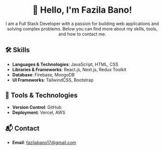 
  <h1 align="center"> 👋 Hello, I'm Fazila Bano!</h1>

<p align="center">
  I am a Full Stack Developer with a passion for building web applications and solving complex problems. Below you can find more about my skills, tools, and how to contact me.
</p>

## 🛠 Skills

- **Languages & Technologies**: JavaScript, HTML, CSS
- **Libraries & Frameworks**: React.js, Next.js, Redux Toolkit
- **Database**: Firebase, MongoDB
- **UI Frameworks**: TailwindCSS, Bootstrap

## 🔧 Tools & Technologies

- **Version Control**: GitHub
- **Deployment**: Vercel, AWS

## 📬 Contact

- **Email**: [fazilabano17@gmail.com](mailto:fazilabano17@gmail.com)
